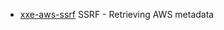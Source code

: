 
- [xxe-aws-ssrf](https://github.com/edoardottt/secfiles/blob/main/xml/xxe-aws-ssrf) SSRF - Retrieving AWS metadata

